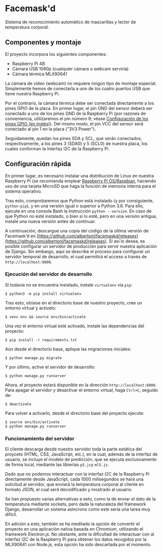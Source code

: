 # Facemask'd

Sistema de reconocimiento automático de mascarillas y lector de temperatura corporal.

## Componentes y montaje

El proyecto incorpora los siguientes componentes:

- Raspberry Pi 4B
- Cámara USB 1080p (cualquier cámara o webcam serviría)
- Cámara térmica MLX90641

La cámara de vídeo (webcam) no requiere ningún tipo de montaje especial. Simplemente hemos de conectarla a uno de los cuatro puertos USB que tiene nuestra Raspberry Pi.

Por el contrario, la cámara térmica debe ser conectada directamente a los pines GPIO de la placa. En primer lugar, el pin GND del sensor deberá ser conectado a uno de los pines GND de la Raspberry Pi (por razones de conveniencia, utilizaremos el pin número 9; véase [Configuración de los pines GPIO (en inglés)](https://www.raspberrypi.org/documentation/usage/gpio/)). Del mismo modo, el pin VCC del sensor será conectado al pin 1 en la placa ("3V3 Power").

Seguidamente, quedan los pines SDA y SCL, que serán conectados, respectivamente, a los pines 3 (SDA0) y 5 (SCL0) de nuestra placa, los cuales conforman la interfaz I2C de la Raspberry Pi.

## Configuración rápida

En primer lugar, es necesario instalar una distribución de Linux en nuestra Raspberry Pi (se recomienda emplear [Raspberry Pi OS/Raspbian](https://www.raspberrypi.org/software/), haciendo uso de una tarjeta MicroSD que haga la función de memoria interna para el sistema operativo.

Tras esto, comprobaremos que Python está instalado (y por consiguiente, `python-pip`), y en una versión igual o superior a Python 3.6. Para ello, ejecute en una consola Bash la instrucción `python --version`. En caso de que Python no esté instalado, o bien sí lo esté, pero en una versión antigua, instale una nueva versión antes de continuar.

A continuación, descargue una copia del código de la última versión de Facemask'd en [https://github.com/albertonl/facemaskd/releases](https://github.com/albertonl/facemaskd/releases). Si así lo desea, es posible configurar un servidor de producción para servir nuestra aplicación de Django. Sin embargo, aquí se describe el proceso para configurar un servidor temporal de desarrollo, el cual permitirá el acceso a través de `http://localhost:8000`.

### Ejecución del servidor de desarrollo

Si todavía no se encuentra instalado, instale `virtualenv` vía `pip`:

```$ python3 -m pip install virtualenv```

Tras esto, sitúese en el directorio base de nuestro proyecto, cree un entorno virtual y actívelo:

```$ venv env && source env/bin/activate```

Una vez el entorno virtual esté activado, instale las dependencias del proyecto:

```$ pip install -r requirements.txt```

Aún desde el directorio base, aplique las migraciones iniciales:

```$ python manage.py migrate```

Y por último, active el servidor de desarrollo:

```$ python manage.py runserver```

Ahora, el proyecto estará disponible en la dirección `http://localhost:8000`. Para apagar el servidor y desactivar el entorno virtual, haga `Ctrl+C`, seguido de:

```$ deactivate```

Para volver a activarlo, desde el directorio base del proyecto ejecute:

```
$ source env/bin/activate
$ python manage.py runserver
```

### Funcionamiento del servidor

El cliente descarga desde nuestro servidor toda la parte estática del proyceto (HTML, CSS, JavaScript, etc.), en la cual, además de la interfaz de usuario, se incluye el modelo de predicción, que se ejecuta exclusivamente de forma local, mediante las librerías `p5.js`y `ml5.js`.

Dado que no podemos interactuar con la interfaz I2C de la Raspberry Pi directamente desde JavaScript, cada 1000 milisegundos se hará una solicitud al servidor, que enviará la temperatura corporal al cliente en formato JSON, el cual será decodificado y mostrado al usuario.

Se han propuesto varias alternativas a esto, como la de enviar el dato de la temperatura mediante sockets, pero dada la naturaleza del framework Django, desarrollar un sistema asíncrono como este sería una tarea muy difícil.

En adición a esto, también se ha meditado la opción de convertir el proyecto en una aplicación nativa basada en Chromium, utilizando el framework Electron.js. No obstante, ante la dificultad de interactuar con al interfaz I2C de la Raspberry Pi para obtener los datos recogidos por la MLX90641 con Node.js, esta opción ha sido descartada por el momento.
